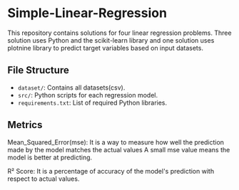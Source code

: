 # Simple-Linear-Regression

This repository contains solutions for four linear regression problems. Three solution uses Python and the scikit-learn library and one solution uses plotnine library to predict target variables based on input datasets.

## File Structure
- `dataset/`: Contains all datasets(csv).
- `src/`: Python scripts for each regression model.
- `requirements.txt`: List of required Python libraries.

## Metrics

Mean_Squared_Error(mse): It is a way to measure how well the prediction made by the model matches the actual values
                         A small mse value means the model is better at predicting.

R² Score: It is a percentage of accuracy of the model's prediction with respect to actual values.
